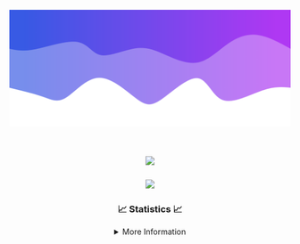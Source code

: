 ![Header](./IMG_4001.png)
<div align="center">

<h1 align="center">
  <a href="https://git.io/typing-svg">
    <img src="https://readme-typing-svg.herokuapp.com/?lines=Welcome+to+my+profile!+👋;JavaScript+developer.;&center=true&size=25">
  </a>
</h1>

<p align="center">
  <img src="https://lanyard.cnrad.dev/api/624702585596805130" />
</p>

### 📈 Statistics 📈
<details>
    <summary>More Information</summary>
    <br/>

<!--START_SECTION:waka-->
![Code Time](http://img.shields.io/badge/Code%20Time-120%20hrs%2032%20mins-blue)

![Profile Views](http://img.shields.io/badge/Profile%20Views-0-blue)

**🐱 My GitHub Data** 

> 📦 2.3 kB Used in GitHub's Storage 
 > 
> 🏆 3 Contributions in the Year 2024
 > 
> 🚫 Not Opted to Hire
 > 
> 📜 5 Public Repositories 
 > 
> 🔑 1 Private Repositories 
 > 
**I'm an Early 🐤** 

```text
🌞 Morning                247 commits         ██████░░░░░░░░░░░░░░░░░░░   23.46 % 
🌆 Daytime                385 commits         █████████░░░░░░░░░░░░░░░░   36.56 % 
🌃 Evening                378 commits         █████████░░░░░░░░░░░░░░░░   35.90 % 
🌙 Night                  43 commits          █░░░░░░░░░░░░░░░░░░░░░░░░   04.08 % 
```
📅 **I'm Most Productive on Wednesday** 

```text
Monday                   108 commits         ███░░░░░░░░░░░░░░░░░░░░░░   10.26 % 
Tuesday                  148 commits         ████░░░░░░░░░░░░░░░░░░░░░   14.06 % 
Wednesday                237 commits         ██████░░░░░░░░░░░░░░░░░░░   22.51 % 
Thursday                 219 commits         █████░░░░░░░░░░░░░░░░░░░░   20.80 % 
Friday                   135 commits         ███░░░░░░░░░░░░░░░░░░░░░░   12.82 % 
Saturday                 82 commits          ██░░░░░░░░░░░░░░░░░░░░░░░   07.79 % 
Sunday                   124 commits         ███░░░░░░░░░░░░░░░░░░░░░░   11.78 % 
```


📊 **This Week I Spent My Time On** 

```text
🕑︎ Time Zone: America/New_York

💬 Programming Languages: 
Java                     16 hrs 28 mins      ███████████████████████░░   91.68 % 
Kotlin                   1 hr 18 mins        ██░░░░░░░░░░░░░░░░░░░░░░░   07.25 % 
XML                      7 mins              ░░░░░░░░░░░░░░░░░░░░░░░░░   00.74 % 
YAML                     2 mins              ░░░░░░░░░░░░░░░░░░░░░░░░░   00.22 % 
GitIgnore file           1 min               ░░░░░░░░░░░░░░░░░░░░░░░░░   00.11 % 

🔥 Editors: 
IntelliJ                 17 hrs 58 mins      █████████████████████████   100.00 % 

🐱‍💻 Projects: 
HCTeams                  15 hrs 1 min        █████████████████████░░░░   83.57 % 
Cobalt                   1 hr 37 mins        ██░░░░░░░░░░░░░░░░░░░░░░░   09.07 % 
Mercury                  1 hr 18 mins        ██░░░░░░░░░░░░░░░░░░░░░░░   07.25 % 
Carbon                   1 min               ░░░░░░░░░░░░░░░░░░░░░░░░░   00.10 % 

💻 Operating System: 
Windows                  17 hrs 58 mins      █████████████████████████   100.00 % 
```

**I Mostly Code in Java** 

```text
Java                     22 repos            ██████████████████████░░░   88.00 % 
JavaScript               2 repos             ██░░░░░░░░░░░░░░░░░░░░░░░   08.00 % 
C++                      1 repo              █░░░░░░░░░░░░░░░░░░░░░░░░   04.00 % 
```



**Timeline**

![Lines of Code chart](https://raw.githubusercontent.com/DevDipin/DevDipin/main/assets/bar_graph.png)


 Last Updated on 07/03/2024 14:10:14 UTC
<!--END_SECTION:waka-->

![Footer](./IMG_4002.png)